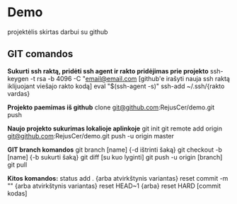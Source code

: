 # Demo

projektėlis skirtas darbui su github

## GIT comandos

<b>Sukurti ssh raktą, pridėti ssh agent ir rakto pridėjimas prie projekto</b>
ssh-keygen -t rsa -b 4096 -C "email@email.com
[github'e irašyti nauja ssh raktą iklijuojant viešajo rakto kodą]
eval "$(ssh-agent -s)"
ssh-add ~/.ssh/{rakto vardas}

<b>Projekto paemimas iš github</b>
clone git@github.com:RejusCer/demo.git
push

<b>Naujo projekto sukurimas lokalioje aplinkoje</b>
git init
git remote add origin git@github.com:RejusCer/demo.git
push -u origin master

<b>GIT branch komandos</b>
git branch [name] {-d ištrinti šaką}
git checkout -b [name] {-b sukurti šaką}
git diff [su kuo lyginti]
git push -u origin [branch]
git pull

<b>Kitos komandos:</b>
status
add . {arba atvirkštynis variantas} reset
commit -m "" {arba atvirkštynis variantas} reset HEAD~1 {arba} reset HARD [commit kodas]
